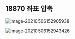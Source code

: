 ## 18870 좌표 압축

![image-20210506152905938](C:\Users\kang9\AppData\Roaming\Typora\typora-user-images\image-20210506152905938.png)

![image-20210506152943426](C:\Users\kang9\AppData\Roaming\Typora\typora-user-images\image-20210506152943426.png)